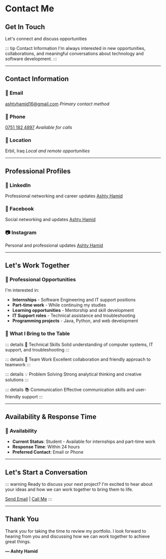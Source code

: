 # Contact Me

## Get In Touch
Let's connect and discuss opportunities

::: tip Contact Information
I'm always interested in new opportunities, collaborations, and meaningful conversations about technology and software development.
:::

---

## Contact Information

### 📧 Email
[ashtyhamid16@gmail.com](mailto:ashtyhamid16@gmail.com)
*Primary contact method*

### 📱 Phone
[0751 182 4897](tel:+9647511824897)
*Available for calls*

### 📍 Location
Erbil, Iraq
*Local and remote opportunities*

---

## Professional Profiles

### 💼 LinkedIn
Professional networking and career updates
[Ashty Hamid](https://linkedin.com/in/ashty-hamid)

### 📘 Facebook
Social networking and updates
[Ashty Hamid](https://facebook.com/ashty.hamid)

### 📷 Instagram
Personal and professional updates
[Ashty Hamid](https://instagram.com/ashty.hamid)

---

## Let's Work Together

### 💼 Professional Opportunities

I'm interested in:
- **Internships** - Software Engineering and IT support positions
- **Part-time work** - While continuing my studies
- **Learning opportunities** - Mentorship and skill development
- **IT Support roles** - Technical assistance and troubleshooting
- **Programming projects** - Java, Python, and web development

### 🎯 What I Bring to the Table

::: details 🚀 Technical Skills
Solid understanding of computer systems, IT support, and troubleshooting
:::

::: details 🤝 Team Work
Excellent collaboration and friendly approach to teamwork
:::

::: details 💡 Problem Solving
Strong analytical thinking and creative solutions
:::

::: details 📚 Communication
Effective communication skills and user-friendly support
:::

---

## Availability & Response Time

### 📅 Availability
- **Current Status**: Student - Available for internships and part-time work
- **Response Time**: Within 24 hours
- **Preferred Contact**: Email or Phone

---

## Let's Start a Conversation

::: warning Ready to discuss your next project?
I'm excited to hear about your ideas and how we can work together to bring them to life.

[Send Email](mailto:ashtyhamid16@gmail.com) | [Call Me](tel:+9647511824897)
:::

---

## Thank You

Thank you for taking the time to review my portfolio. I look forward to hearing from you and discussing how we can work together to achieve great things.

**— Ashty Hamid**
